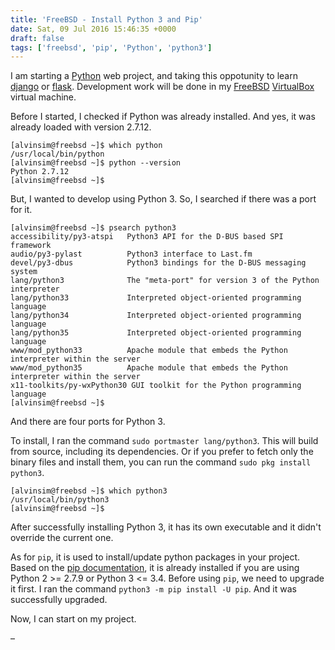 ```yaml
---
title: 'FreeBSD - Install Python 3 and Pip'
date: Sat, 09 Jul 2016 15:46:35 +0000
draft: false
tags: ['freebsd', 'pip', 'Python', 'python3']
---
```


I am starting a [Python](https://www.python.org/) web project, and taking this oppotunity to learn [django](https://www.djangoproject.com/) or [flask](http://flask.pocoo.org/). Development work will be done in my [FreeBSD](https://en.wikipedia.org/wiki/FreeBSD) [VirtualBox](https://www.virtualbox.org/) virtual machine.

Before I started, I checked if Python was already installed. And yes, it was already loaded with version 2.7.12.

```
[alvinsim@freebsd ~]$ which python
/usr/local/bin/python
[alvinsim@freebsd ~]$ python --version
Python 2.7.12
[alvinsim@freebsd ~]$ 
```

But, I wanted to develop using Python 3. So, I searched if there was a port for it.

```
[alvinsim@freebsd ~]$ psearch python3
accessibility/py3-atspi   Python3 API for the D-BUS based SPI framework
audio/py3-pylast          Python3 interface to Last.fm
devel/py3-dbus            Python3 bindings for the D-BUS messaging system
lang/python3              The "meta-port" for version 3 of the Python interpreter
lang/python33             Interpreted object-oriented programming language
lang/python34             Interpreted object-oriented programming language
lang/python35             Interpreted object-oriented programming language
www/mod_python33          Apache module that embeds the Python interpreter within the server
www/mod_python35          Apache module that embeds the Python interpreter within the server
x11-toolkits/py-wxPython30 GUI toolkit for the Python programming language
[alvinsim@freebsd ~]$ 
```

And there are four ports for Python 3.

To install, I ran the command `sudo portmaster lang/python3`. This will build from source, including its dependencies. Or if you prefer to fetch only the binary files and install them, you can run the command `sudo pkg install python3`.

```
[alvinsim@freebsd ~]$ which python3
/usr/local/bin/python3
[alvinsim@freebsd ~]$ 
```

After successfully installing Python 3, it has its own executable and it didn't override the current one.

As for `pip`, it is used to install/update python packages in your project. Based on the [pip documentation](https://pip.pypa.io/en/stable/installing), it is already installed if you are using Python 2 >= 2.7.9 or Python 3 <= 3.4. Before using `pip`, we need to upgrade it first. I ran the command `python3 -m pip install -U pip`. And it was successfully upgraded.

Now, I can start on my project.

–